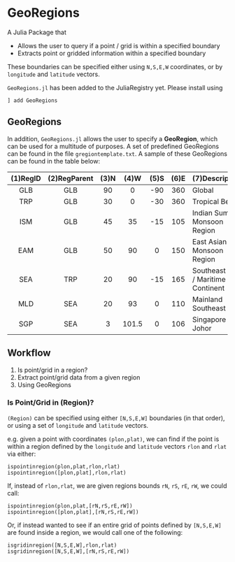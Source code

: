 # GeoRegions

A Julia Package that
* Allows the user to query if a point / grid is within a specified boundary
* Extracts point or gridded information within a specified boundary

These boundaries can be specified either using `N,S,E,W` coordinates, or by `longitude` and
`latitude` vectors.

`GeoRegions.jl` has been added to the JuliaRegistry yet.  Please install using
```
] add GeoRegions
```

## GeoRegions

In addition, `GeoRegions.jl` allows the user to specify a **GeoRegion**, which can be used for a multitude of purposes.  A set of predefined GeoRegions can be found in the file `gregiontemplate.txt`.  A sample of these GeoRegions can be found in the table below:

| (1)RegID | (2)RegParent | (3)N | (4)W | (5)S | (6)E | (7)Description |
| :---: | :---: | :---: | :---: | :---: | :---: | --- |
| GLB | GLB | 90 | 0 | -90 | 360 | Global |
| TRP | GLB | 30 | 0 | -30 | 360 | Tropical Belt |
| ISM | GLB | 45 | 35 | -15 | 105 | Indian Summer Monsoon Region |
| EAM | GLB | 50 | 90 | 0 | 150 | East Asian Monsoon Region |
| SEA | TRP | 20 | 90 | -15 | 165 | Southeast Asia / Maritime Continent |
| MLD | SEA | 20 | 93 | 0 | 110 | Mainland Southeast Asia |
| SGP | SEA | 3 | 101.5 | 0 | 106 | Singapore / Johor |

## Workflow

1. Is point/grid in a region?
2. Extract point/grid data from a given region
3. Using GeoRegions

### Is Point/Grid in (Region)?
`(Region)` can be specified using either `[N,S,E,W]` boundaries (in that order), or using a
set of `longitude` and `latitude` vectors.

e.g. given a point with coordinates `(plon,plat)`, we can find if the point is within a region defined by the `longitude` and `latitude` vectors `rlon` and `rlat` via either:
```
ispointinregion(plon,plat,rlon,rlat)
ispointinregion([plon,plat],rlon,rlat)
```

If, instead of `rlon,rlat`, we are given regions bounds `rN`, `rS`, `rE`, `rW`, we could call:
```
ispointinregion(plon,plat,[rN,rS,rE,rW])
ispointinregion([plon,plat],[rN,rS,rE,rW])
```


Or, if instead wanted to see if an entire grid of points defined by `[N,S,E,W]` are found inside a region, we would call one of the following:
```
isgridinregion([N,S,E,W],rlon,rlat)
isgridinregion([N,S,E,W],[rN,rS,rE,rW])
```
